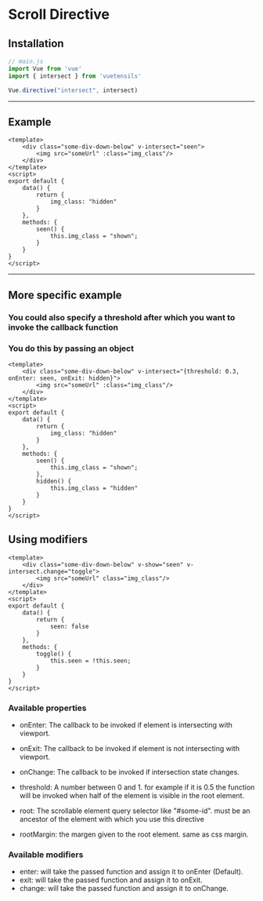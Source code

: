 # Scroll Directive

## Installation
```js
// main.js
import Vue from 'vue'
import { intersect } from 'vuetensils'

Vue.directive("intersect", intersect)
```
---
## Example

```vue
<template>
    <div class="some-div-down-below" v-intersect="seen">
        <img src="someUrl" :class="img_class"/>
    </div>
</template>
<script>
export default {
    data() {
        return {
            img_class: "hidden"
        }
    },
    methods: {
        seen() {
            this.img_class = "shown";
        }
    }
}
</script>
```
---

## More specific example
### You could also specify a threshold after which you want to invoke the callback function
### You do this by passing an object
```vue
<template>
    <div class="some-div-down-below" v-intersect="{threshold: 0.3, onEnter: seen, onExit: hidden}">
        <img src="someUrl" :class="img_class"/>
    </div>
</template>
<script>
export default {
    data() {
        return {
            img_class: "hidden"
        }
    },
    methods: {
        seen() {
            this.img_class = "shown";
        },
        hidden() {
            this.img_class = "hidden"
        }
    }
}
</script>
```
## Using modifiers
```vue
<template>
    <div class="some-div-down-below" v-show="seen" v-intersect.change="toggle">
        <img src="someUrl" class="img_class"/>
    </div>
</template>
<script>
export default {
    data() {
        return {
            seen: false
        }
    },
    methods: {
        toggle() {
            this.seen = !this.seen;
        }
    }
}
</script>
```

### Available properties
- onEnter: The callback to be invoked if element is intersecting with viewport.
- onExit: The callback to be invoked if element is not intersecting with viewport.
- onChange: The callback to be invoked if intersection state changes.

- threshold: A number between 0 and 1. for example if it is 0.5 the function will be invoked when half of the element is visible in the root element.

- root: The scrollable element query selector like "#some-id". must be an ancestor of the element with which you use this directive

- rootMargin: the margen given to the root element. same as css margin.

### Available modifiers
- enter: will take the passed function and assign it to onEnter (Default).
- exit: will take the passed function and assign it to onExit.
- change: will take the passed function and assign it to onChange.